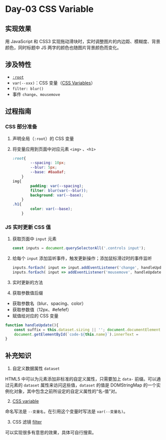 # Day-03  CSS Variable



## 实现效果

用 JavaScript 和 CSS3 实现拖动滑块时，实时调整图片的内边距、模糊度、背景颜色，同时标题中 JS 两字的颜色也随图片背景颜色而变化。

## 涉及特性

- [`:root`](https://developer.mozilla.org/zh-CN/docs/Web/CSS/:root)
- `var(--xxx)`：CSS 变量（[CSS Variables](https://developer.mozilla.org/zh-CN/docs/Web/CSS/Using_CSS_variables)）
- `filter: blur()`
- 事件 `change`、`mousemove`

## 过程指南

### CSS 部分准备

1. 声明全局（`:root`）的 CSS 变量

2. 将变量应用到页面中对应元素 `<img>` 、`<h1>`

   ```css
   :root{
           --spacing: 10px;
           --blur: 5px;
           --base: #8aa8af;
       }
   img{
           padding: var(--spacing);
           filter: blur(var(--blur));
           background: var(--base);
       }
   .h1{
           color: var(--base);
       }
   ```

   

### JS 实时更新 CSS 值
1. 获取页面中 `input` 元素

   ```js
   const inputs = document.querySelectorAll('.controls input');
   ```

   

2. 给每个 `input` 添加监听事件，触发更新操作；添加鼠标滑过时的事件监听

   ```js
   inputs.forEach( input => input.addEventListener('change', handleUpdate));
   inputs.forEach( input => addEventListener('mousemove', handleUpdate));
   ```

   

3. 实时更新的方法
  1.  获取参数值后缀
  - 获取参数名（blur、spacing、color）
  - 获取参数值（12px、#efefef）
  - 赋值给对应的 CSS 变量

```js
function handleUpdate(){
	const suffix = this.dataset.sizing || ''; document.documentElement.style.setProperty(`--${this.name}`, 		this.value + suffix); 
    document.getElementById(`code-${this.name}`).innerText = 			this.value + suffix;  //页面参数实时显示
}
```



## 补充知识

1. 自定义数据属性 `dataset`

  HTML5 中可以为元素添加非标准的自定义属性，只需要加上 `data-` 前缀。可以通过元素的 `dataset` 属性来访问这些值，`dataset` 的值是 DOMStringMap 的一个实例化对象，其中包含之前所设定的自定义属性的“名-值”对。

2. [CSS variable](https://developer.mozilla.org/zh-CN/docs/Web/CSS/Using_CSS_variables)

  命名写法是 `--变量名`，在引用这个变量时写法是 `var(--变量名)`。

3. CSS 滤镜 [filter](https://developer.mozilla.org/zh-CN/docs/Web/CSS/filter)

  可以实现很多有意思的效果，具体可自行搜索。

